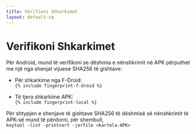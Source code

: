 ```yaml
---
title: Verifioni Shkarkimet
layout: default-sq
---
```




<!-- GENERATED FILE -- DO NOT EDIT -->



# Verifikoni Shkarkimet

Për Android, mund të verifikoni se dëshmia e nënshkrimit në APK përputhet me një nga shenjat vijuese SHA256 të gishtave:  

* Për shkarkime nga F-Droid:  
  `{% include fingerprint-f-droid %}`

* Të tjera shkarkime APK:  
  `{% include fingerprint-local %}`

Për shtypjen e shenjave të gishtave SHA256 të dëshmisë së nënshkrimit të APK-së mund të përdorni, për shembull,  
`keytool -list -printcert -jarfile <kartela-APK>`

